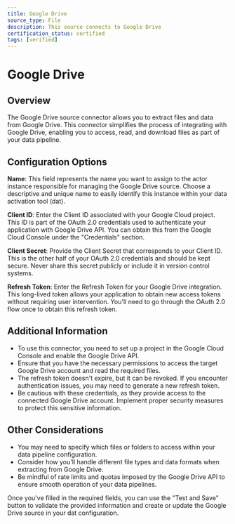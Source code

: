 ```yaml
---
title: Google Drive
source_type: File
description: This source connects to Google Drive
certification_status: certified
tags: [verified]
---
```

# Google Drive

## Overview

The Google Drive source connector allows you to extract files and data from Google Drive. This connector simplifies the process of integrating with Google Drive, enabling you to access, read, and download files as part of your data pipeline.

## Configuration Options

**Name**: This field represents the name you want to assign to the actor instance responsible for managing the Google Drive source. Choose a descriptive and unique name to easily identify this instance within your data activation tool (dat).

**Client ID**: Enter the Client ID associated with your Google Cloud project. This ID is part of the OAuth 2.0 credentials used to authenticate your application with Google Drive API. You can obtain this from the Google Cloud Console under the "Credentials" section.

**Client Secret**: Provide the Client Secret that corresponds to your Client ID. This is the other half of your OAuth 2.0 credentials and should be kept secure. Never share this secret publicly or include it in version control systems.

**Refresh Token**: Enter the Refresh Token for your Google Drive integration. This long-lived token allows your application to obtain new access tokens without requiring user intervention. You'll need to go through the OAuth 2.0 flow once to obtain this refresh token.

## Additional Information

* To use this connector, you need to set up a project in the Google Cloud Console and enable the Google Drive API.
* Ensure that you have the necessary permissions to access the target Google Drive account and read the required files.
* The refresh token doesn't expire, but it can be revoked. If you encounter authentication issues, you may need to generate a new refresh token.
* Be cautious with these credentials, as they provide access to the connected Google Drive account. Implement proper security measures to protect this sensitive information.

## Other Considerations

* You may need to specify which files or folders to access within your data pipeline configuration.
* Consider how you'll handle different file types and data formats when extracting from Google Drive.
* Be mindful of rate limits and quotas imposed by the Google Drive API to ensure smooth operation of your data pipelines.

Once you've filled in the required fields, you can use the "Test and Save" button to validate the provided information and create or update the Google Drive source in your dat configuration.

